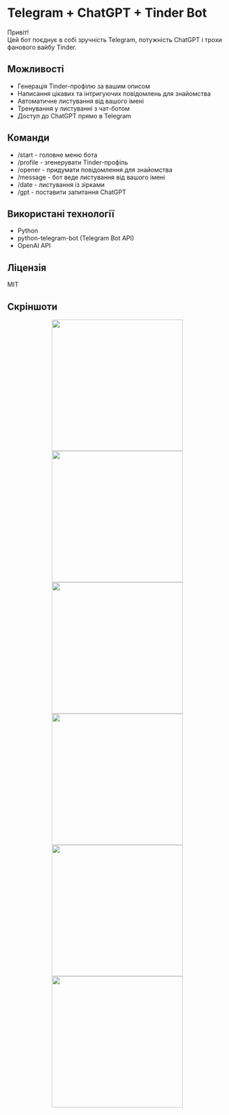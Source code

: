 # Telegram + ChatGPT + Tinder Bot

Привіт!  
Цей бот поєднує в собі зручність Telegram, потужність ChatGPT і трохи фанового вайбу Tinder.

## Можливості
- Генерація Tinder-профілю за вашим описом
- Написання цікавих та інтригуючих повідомлень для знайомства
- Автоматичне листування від вашого імені
- Тренування у листуванні з чат-ботом
- Доступ до ChatGPT прямо в Telegram

## Команди
- /start - головне меню бота
- /profile - згенерувати Tinder-профіль
- /opener - придумати повідомлення для знайомства
- /message - бот веде листування від вашого імені
- /date - листування із зірками
- /gpt - поставити запитання ChatGPT

## Використані технології
- Python
- python-telegram-bot (Telegram Bot API)
- OpenAI API

## Ліцензія
МІТ

## Скріншоти

<p align="center">
  <img src="https://github.com/user-attachments/assets/c5199952-114b-4dc6-af08-e13918bfdfd6" width="300"/>
  <img src="https://github.com/user-attachments/assets/21a9f5fc-cda1-4a2a-88a2-49a1e3c68a4b" width="300"/>
  <img src="https://github.com/user-attachments/assets/6e17f4de-b856-460e-8723-a66c8288e805" width="300"/>
  <img src="https://github.com/user-attachments/assets/bbe04427-cbd4-43ef-984f-bed0124cdd20" width="300"/>
  <img src="https://github.com/user-attachments/assets/e5db011c-7669-421f-9a53-1dca02fc0d8d" width="300"/>
  <img src="https://github.com/user-attachments/assets/b6e38833-c0a8-454c-bf14-ce1acf1d7a5b" width="300"/>
</p>




